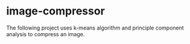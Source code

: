 # image-compressor
The following project uses k-means algorithm and principle component analysis to compress an image. 
